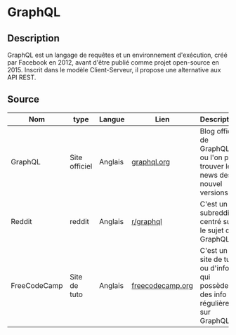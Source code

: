 # GraphQL

## Description

GraphQL est un langage de requêtes et un environnement d'exécution, créé par Facebook en 2012, avant d'être publié comme projet open-source en 2015. Inscrit dans le modèle Client-Serveur, il propose une alternative aux API REST.

## Source

|Nom|type|Langue|Lien|Description|Tags|Note|
|---|---|---|---|---|---|---|
|GraphQL|Site officiel|Anglais|[graphql.org](https://graphql.org/blog/)|Blog officiel de GraphQL, ou l'on peut trouver les news des nouvel versions |News|3 :star:|
|Reddit|reddit|Anglais|[r/graphql](https://www.reddit.com/r/graphql/)|C'est un subreddit centré sur le sujet de GraphQL|News, Q&A|4 :star:|
|FreeCodeCamp|Site de tuto|Anglais|[freecodecamp.org](https://www.freecodecamp.org/news/search?query=graphql)|C'est un site de tuto ou d'info qui possède des info régulière sur GraphQL|tuto, News|2 :star:|
